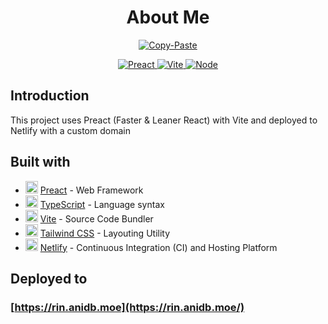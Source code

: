 <h1 align="center"> About Me </h1>
<p align="center">
    <a href="https://forthebadge.com">
        <img alt="Copy-Paste" src="https://forthebadge.com/images/badges/ctrl-c-ctrl-v.svg">
    </a>
</p>

<p align="center">
    <a href="https://preactjs.com/">
        <img alt="Preact" src="https://img.shields.io/badge/Preact-%5E10.9-673AB8.svg?logo=preact&style=for-the-badge">
    </a>
    <a href="https://vitejs.dev/">
        <img alt="Vite" src="https://img.shields.io/badge/Vite-%5E3.0-646CFF.svg?logo=vite&style=for-the-badge">
    </a>
    <a href="https://nodejs.org">
        <img alt="Node" src="https://img.shields.io/badge/node-%5E16.0%20%7C%7C%20%5E17.0-brightgreen.svg?logo=node.js&logoColor=white&style=for-the-badge">
    </a>
</p>

## Introduction
This project uses Preact (Faster & Leaner React) with Vite and deployed to Netlify with a custom domain


## Built with
* <img width=20 height=20 src="https://preactjs.com/favicon.ico"> [Preact](https://preactjs.com/) - Web Framework
* <img width=20 height=20 src="https://www.typescriptlang.org/favicon-32x32.png"> [TypeScript](https://www.typescriptlang.org/) - Language syntax
* <img width=20 height=20 src="https://vitejs.dev/logo.svg"> [Vite](https://vitejs.dev/) - Source Code Bundler
* <img width=20 height=20 src="https://tailwindcss.com/favicons/favicon-16x16.png"> [Tailwind CSS](https://tailwindcss.com/) - Layouting Utility
* <img width=20 height=20 src="https://www.netlify.com/img/global/favicon/favicon-32x32.png"> [Netlify](https://netlify.com) - Continuous Integration (CI) and Hosting Platform


## Deployed to
### [https://rin.anidb.moe](https://rin.anidb.moe/)

